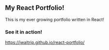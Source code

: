 ## My React Portfolio!

This is my ever growing portfolio written in React!

### See it in action!
https://jwaltrip.github.io/react-portfolio/